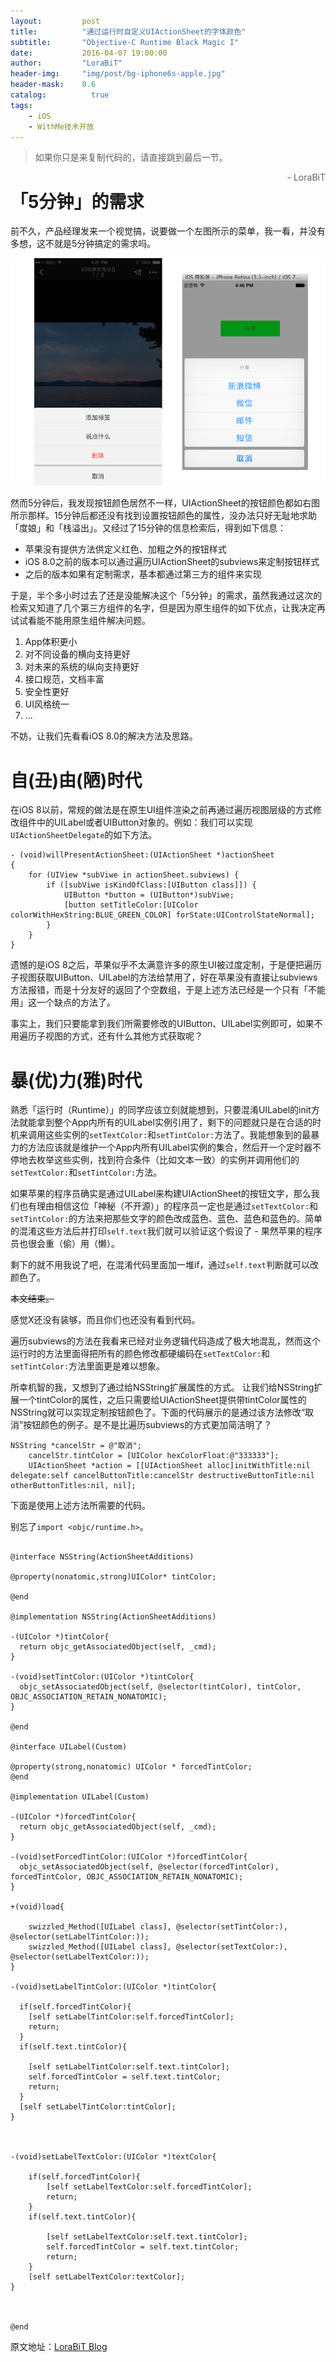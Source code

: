 ```yaml
---
layout:     	post
title:      	"通过运行时自定义UIActionSheet的字体颜色"
subtitle:   	"Objective-C Runtime Black Magic I"
date:       	2016-04-07 19:00:00
author:     	"LoraBiT"
header-img: 	"img/post/bg-iphone6s-apple.jpg"
header-mask: 	0.6
catalog: 		  true
tags:
    - iOS
    - WithMe技术开放
---
```


> 如果你只是来复制代码的，请直接跳到最后一节。
>
> <font style="float:right;">- LoraBiT</font>

# 「5分钟」的需求
前不久，产品经理发来一个视觉搞，说要做一个左图所示的菜单，我一看，并没有多想，这不就是5分钟搞定的需求吗。

![](/img/post/uiactionsheet-titlecolor/withme-actionsheet.png)

然而5分钟后，我发现按钮颜色居然不一样，UIActionSheet的按钮颜色都如右图所示那样。15分钟后都还没有找到设置按钮颜色的属性，没办法只好无耻地求助「度娘」和「栈溢出」。又经过了15分钟的信息检索后，得到如下信息：

- 苹果没有提供方法供定义红色、加粗之外的按钮样式
- iOS 8.0之前的版本可以通过遍历UIActionSheet的subviews来定制按钮样式
- 之后的版本如果有定制需求，基本都通过第三方的组件来实现

于是，半个多小时过去了还是没能解决这个「5分钟」的需求，虽然我通过这次的检索又知道了几个第三方组件的名字，但是因为原生组件的如下优点，让我决定再试试看能不能用原生组件解决问题。

1. App体积更小
2. 对不同设备的横向支持更好
3. 对未来的系统的纵向支持更好
4. 接口规范，文档丰富
5. 安全性更好
6. UI风格统一
5. ...

不妨，让我们先看看iOS 8.0的解决方法及思路。

# 自(丑)由(陋)时代


在iOS 8以前，常规的做法是在原生UI组件渲染之前再通过遍历视图层级的方式修改组件中的UILabel或者UIButton对象的。例如：我们可以实现`UIActionSheetDelegate`的如下方法。

```
- (void)willPresentActionSheet:(UIActionSheet *)actionSheet
{
    for (UIView *subViwe in actionSheet.subviews) {
        if ([subViwe isKindOfClass:[UIButton class]]) {
            UIButton *button = (UIButton*)subViwe;
            [button setTitleColor:[UIColor colorWithHexString:BLUE_GREEN_COLOR] forState:UIControlStateNormal];
        }
    }
} 
```

遗憾的是iOS 8之后，苹果似乎不太满意许多的原生UI被过度定制，于是便把遍历子视图获取UIButton、UILabel的方法给禁用了，好在苹果没有直接让subviews方法报错，而是十分友好的返回了个空数组，于是上述方法已经是一个只有「不能用」这一个缺点的方法了。

事实上，我们只要能拿到我们所需要修改的UIButton、UILabel实例即可，如果不用遍历子视图的方式，还有什么其他方式获取呢？

# 暴(优)力(雅)时代

熟悉「运行时（Runtime）」的同学应该立刻就能想到，只要混淆UILabel的init方法就能拿到整个App内所有的UILabel实例引用了，剩下的问题就只是在合适的时机来调用这些实例的`setTextColor:`和`setTintColor:`方法了。我能想象到的最暴力的方法应该就是维护一个App内所有UILabel实例的集合，然后开一个定时器不停地去枚举这些实例，找到符合条件（比如文本一致）的实例并调用他们的`setTextColor:`和`setTintColor:`方法。

如果苹果的程序员确实是通过UILabel来构建UIActionSheet的按钮文字，那么我们也有理由相信这位「神秘（不开源）」的程序员一定也是通过`setTextColor:`和`setTintColor:`的方法来把那些文字的颜色改成蓝色、蓝色、蓝色和蓝色的。简单的混淆这些方法后并打印`self.text`我们就可以验证这个假设了 - 果然苹果的程序员也很会重（偷）用（懒）。

剩下的就不用我说了吧，在混淆代码里面加一堆if，通过`self.text`判断就可以改颜色了。


<font style="text-decoration:line-through;">本文结束。</font>


感觉X还没有装够，而且你们也还没有看到代码。

遍历subviews的方法在我看来已经对业务逻辑代码造成了极大地混乱，然而这个运行时的方法里面得把所有的颜色修改都硬编码在`setTextColor:`和`setTintColor:`方法里面更是难以想象。

所幸机智的我，又想到了通过给NSString扩展属性的方式。
让我们给NSString扩展一个tintColor的属性，之后只需要给UIActionSheet提供带tintColor属性的NSString就可以实现定制按钮颜色了。下面的代码展示的是通过该方法修改“取消”按钮颜色的例子。是不是比遍历subviews的方式更加简洁明了？


```
NSString *cancelStr = @"取消";
    cancelStr.tintColor = [UIColor hexColorFloat:@"333333"];
    UIActionSheet *action = [[UIActionSheet alloc]initWithTitle:nil delegate:self cancelButtonTitle:cancelStr destructiveButtonTitle:nil otherButtonTitles:nil, nil];
```

下面是使用上述方法所需要的代码。

别忘了`import <objc/runtime.h>`。

    
```

@interface NSString(ActionSheetAdditions)

@property(nonatomic,strong)UIColor* tintColor;

@end

@implementation NSString(ActionSheetAdditions)

-(UIColor *)tintColor{
  return objc_getAssociatedObject(self, _cmd);
}

-(void)setTintColor:(UIColor *)tintColor{
  objc_setAssociatedObject(self, @selector(tintColor), tintColor, OBJC_ASSOCIATION_RETAIN_NONATOMIC);
}

@end

@interface UILabel(Custom)

@property(strong,nonatomic) UIColor * forcedTintColor;
@end

@implementation UILabel(Custom)

-(UIColor *)forcedTintColor{
  return objc_getAssociatedObject(self, _cmd);
}

-(void)setForcedTintColor:(UIColor *)forcedTintColor{
  objc_setAssociatedObject(self, @selector(forcedTintColor), forcedTintColor, OBJC_ASSOCIATION_RETAIN_NONATOMIC);
}

+(void)load{
    
    swizzled_Method([UILabel class], @selector(setTintColor:), @selector(setLabelTintColor:));
    swizzled_Method([UILabel class], @selector(setTextColor:), @selector(setLabelTextColor:));
}

-(void)setLabelTintColor:(UIColor *)tintColor{
    
  if(self.forcedTintColor){
    [self setLabelTintColor:self.forcedTintColor];
    return;
  }
  if(self.text.tintColor){
      
    [self setLabelTintColor:self.text.tintColor];
    self.forcedTintColor = self.text.tintColor;
    return;
  }
  [self setLabelTintColor:tintColor];
}



-(void)setLabelTextColor:(UIColor *)textColor{
    
    if(self.forcedTintColor){
        [self setLabelTextColor:self.forcedTintColor];
        return;
    }
    if(self.text.tintColor){
        
        [self setLabelTextColor:self.text.tintColor];
        self.forcedTintColor = self.text.tintColor;
        return;
    }
    [self setLabelTextColor:textColor];
}



@end
```
原文地址：[LoraBiT Blog](http://lorabit.com/2016/04/07/uiactionsheet-titlecolor-runtime/)




